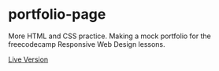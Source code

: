 # portfolio-page

More HTML and CSS practice. Making a mock portfolio for the freecodecamp Responsive Web Design lessons.

[Live Version](https://memitaru.github.io/portfolio-page/)